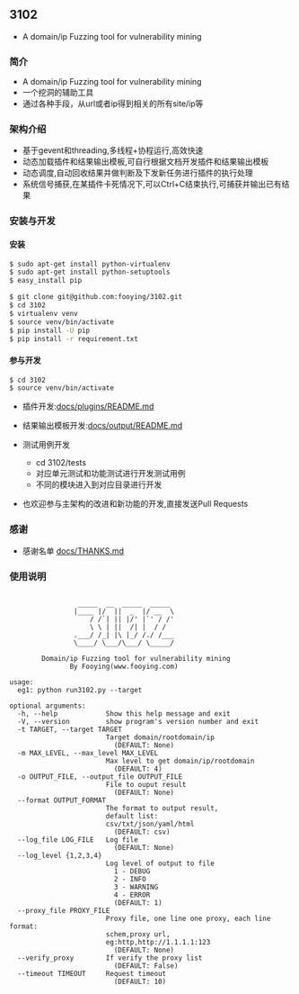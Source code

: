 ## 3102

* A domain/ip Fuzzing tool for vulnerability mining

### 简介
* A domain/ip Fuzzing tool for vulnerability mining
* 一个挖洞的辅助工具
* 通过各种手段，从url或者ip得到相关的所有site/ip等

### 架构介绍
* 基于gevent和threading,多线程+协程运行,高效快速
* 动态加载插件和结果输出模板,可自行根据文档开发插件和结果输出模板
* 动态调度,自动回收结果并做判断及下发新任务进行插件的执行处理
* 系统信号捕获,在某插件卡死情况下,可以Ctrl+C结束执行,可捕获并输出已有结果

### 安装与开发
#### 安装
```bash
$ sudo apt-get install python-virtualenv
$ sudo apt-get install python-setuptools
$ easy_install pip
```

```bash
$ git clone git@github.com:fooying/3102.git
$ cd 3102
$ virtualenv venv
$ source venv/bin/activate
$ pip install -U pip
$ pip install -r requirement.txt
```

#### 参与开发
```bash
$ cd 3102
$ source venv/bin/activate
```
* 插件开发:[docs/plugins/README.md](docs/plugins/README.md)
* 结果输出模板开发:[docs/output/README.md](docs/output/README.md)

* 测试用例开发
  * cd 3102/tests
  * 对应单元测试和功能测试进行开发测试用例
  * 不同的模块进入到对应目录进行开发

* 也欢迎参与主架构的改进和新功能的开发,直接发送Pull Requests

### 感谢
* 感谢名单 [docs/THANKS.md](docs/THANKS.md)

### 使用说明
```

                 _____  __  _____  _____
                |____ |/  ||  _  |/ __  \
                    / /`| || |/' |`' / /'
                    \ \ | ||  /| |  / /
                .___/ /_| |\ |_/ /./ /___
                \____/ \___/\___/ \_____/

        Domain/ip Fuzzing tool for vulnerability mining
               By Fooying(www.fooying.com)

usage:
  eg1: python run3102.py --target

optional arguments:
  -h, --help            Show this help message and exit
  -V, --version         show program's version number and exit
  -t TARGET, --target TARGET
                        Target domain/rootdomain/ip
                          (DEFAULT: None)
  -m MAX_LEVEL, --max_level MAX_LEVEL
                        Max level to get domain/ip/rootdomain
                          (DEFAULT: 4)
  -o OUTPUT_FILE, --output_file OUTPUT_FILE
                        File to ouput result
                          (DEFAULT: None)
  --format OUTPUT_FORMAT
                        The format to output result,
                        default list:
                        csv/txt/json/yaml/html
                          (DEFAULT: csv)
  --log_file LOG_FILE   Log file
                          (DEFAULT: None)
  --log_level {1,2,3,4}
                        Log level of output to file
                          1 - DEBUG
                          2 - INFO
                          3 - WARNING
                          4 - ERROR
                          (DEFAULT: 1)
  --proxy_file PROXY_FILE
                        Proxy file, one line one proxy, each line format:
                        schem,proxy url,
                        eg:http,http://1.1.1.1:123
                          (DEFAULT: None)
  --verify_proxy        If verify the proxy list
                          (DEFAULT: False)
  --timeout TIMEOUT     Request timeout
                          (DEFAULT: 10)

```
